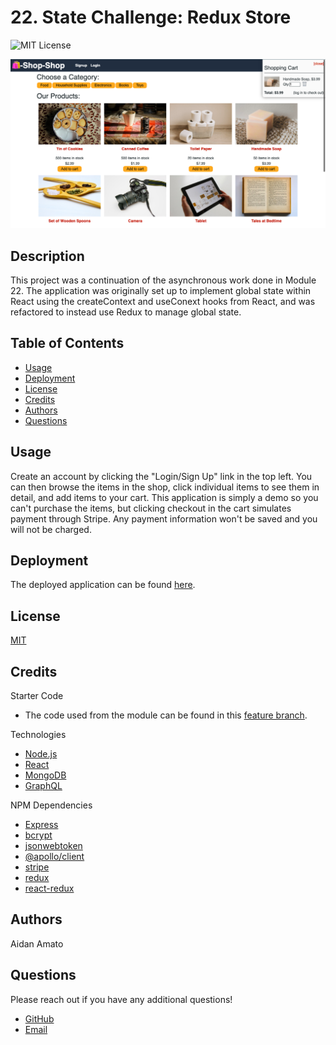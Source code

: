 # 22. State Challenge: Redux Store

![MIT License](https://img.shields.io/badge/license-MIT-green)

![Screenshot-1](./screenshots/screenshot-1.png)

## Description

This project was a continuation of the asynchronous work done in Module 22. The application was originally set up to implement global state within React using the createContext and useConext hooks from React, and was refactored to instead use Redux to manage global state.

## Table of Contents

* [Usage](#usage)
* [Deployment](#deployment)
* [License](#license)
* [Credits](#credits)
* [Authors](#authors)
* [Questions](#questions)

## Usage

Create an account by clicking the "Login/Sign Up" link in the top left. You can then browse the items in the shop, click individual items to see them in detail, and add items to your cart. This application is simply a demo so you can't purchase the items, but clicking checkout in the cart simulates payment through Stripe. Any payment information won't be saved and you will not be charged.

## Deployment

The deployed application can be found [here]().

## License

[MIT](./LICENSE.txt)

## Credits

Starter Code

* The code used from the module can be found in this [feature branch](https://github.com/aidanamato/shop-shop/tree/feature/no-redux).

Technologies

* [Node.js](https://nodejs.org/en/)
* [React](https://reactjs.org/)
* [MongoDB](https://www.mongodb.com/)
* [GraphQL](https://graphql.org/)

NPM Dependencies

* [Express](https://www.npmjs.com/package/express)
* [bcrypt](https://www.npmjs.com/package/bcrypt)
* [jsonwebtoken](https://www.npmjs.com/package/jsonwebtoken)
* [@apollo/client](https://www.npmjs.com/package/@apollo/client)
* [stripe](https://www.npmjs.com/package/stripe)
* [redux](https://www.npmjs.com/package/redux)
* [react-redux](https://www.npmjs.com/package/react-redux)

## Authors

Aidan Amato

## Questions

Please reach out if you have any additional questions!

* [GitHub](https://github.com/aidanamato)
* [Email](mailto:aidanamato@comcast.net)